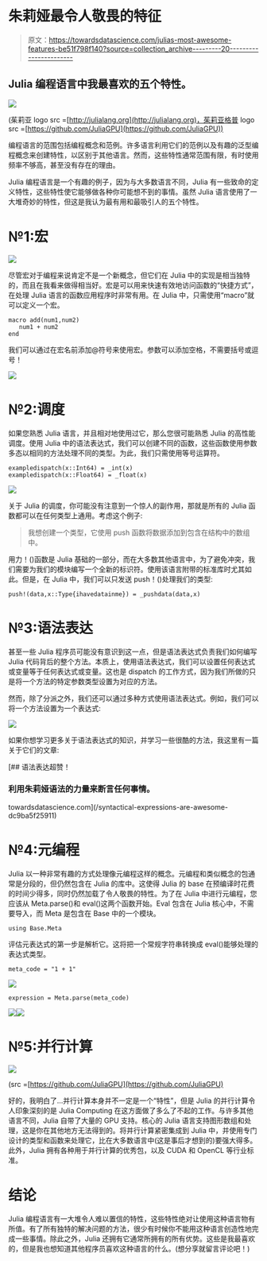 # 朱莉娅最令人敬畏的特征

> 原文：<https://towardsdatascience.com/julias-most-awesome-features-be51f798f140?source=collection_archive---------20----------------------->

## Julia 编程语言中我最喜欢的五个特性。

![](img/bc3cb9fee405bc38bd567d3d9f4bf8e1.png)

(茱莉亚 logo src =[http://julialang.org](http://julialang.org)，茱莉亚格普 logo src =[https://github.com/JuliaGPU](https://github.com/JuliaGPU))

编程语言的范围包括编程概念和范例。许多语言利用它们的范例以及有趣的泛型编程概念来创建特性，以区别于其他语言。然而，这些特性通常范围有限，有时使用频率不够高，甚至没有存在的理由。

Julia 编程语言是一个有趣的例子，因为与大多数语言不同，Julia 有一些致命的定义特性，这些特性使它能够做各种你可能想不到的事情。虽然 Julia 语言使用了一大堆奇妙的特性，但这是我认为最有用和最吸引人的五个特性。

# №1:宏

![](img/42a3e5faebeefce2d453c460e184a3b1.png)

尽管宏对于编程来说肯定不是一个新概念，但它们在 Julia 中的实现是相当独特的，而且在我看来做得相当好。宏是可以用来快速有效地访问函数的“快捷方式”，在处理 Julia 语言的函数应用程序时非常有用。在 Julia 中，只需使用“macro”就可以定义一个宏。

```
macro add(num1,num2)
   num1 + num2 
end
```

我们可以通过在宏名前添加@符号来使用宏。参数可以添加空格，不需要括号或逗号！

![](img/844c458adf53064f17295c9a6cfc0d42.png)

# №2:调度

如果您熟悉 Julia 语言，并且相对地使用过它，那么您很可能熟悉 Julia 的高性能调度。使用 Julia 中的语法表达式，我们可以创建不同的函数，这些函数使用参数多态以相同的方法处理不同的类型。为此，我们只需使用等号运算符。

```
exampledispatch(x::Int64) = _int(x)
exampledispatch(x::Float64) = _float(x)
```

![](img/65fedb9834294ea9620caa0baae826d4.png)

关于 Julia 的调度，你可能没有注意到一个惊人的副作用，那就是所有的 Julia 函数都可以在任何类型上通用。考虑这个例子:

> 我想创建一个类型，它使用 push 函数将数据添加到包含在结构中的数组中。

用力！()函数是 Julia 基础的一部分，而在大多数其他语言中，为了避免冲突，我们需要为我们的模块编写一个全新的标识符。使用该语言附带的标准库时尤其如此。但是，在 Julia 中，我们可以只发送 push！()处理我们的类型:

```
push!(data,x::Type{ihavedatainme}) = _pushdata(data,x)
```

# №3:语法表达

甚至一些 Julia 程序员可能没有意识到这一点，但是语法表达式负责我们如何编写 Julia 代码背后的整个方法。本质上，使用语法表达式，我们可以设置任何表达式或变量等于任何表达式或变量。这也是 dispatch 的工作方式，因为我们所做的只是将一个方法的特定参数类型设置为对应的方法。

然而，除了分派之外，我们还可以通过多种方式使用语法表达式。例如，我们可以将一个方法设置为一个表达式:

![](img/b4fefaa00d7bd927fca51421a24b40d4.png)

如果你想学习更多关于语法表达式的知识，并学习一些很酷的方法，我这里有一篇关于它们的文章:

[](/syntactical-expressions-are-awesome-dc9ba5f25911) [## 语法表达超赞！

### 利用朱莉娅语法的力量来断言任何事情。

towardsdatascience.com](/syntactical-expressions-are-awesome-dc9ba5f25911) 

# №4:元编程

Julia 以一种非常有趣的方式处理像元编程这样的概念。元编程和类似概念的包通常是分段的，但仍然包含在 Julia 的库中。这使得 Julia 的 base 在预编译时花费的时间少得多，同时仍然加载了令人敬畏的特性。为了在 Julia 中进行元编程，您应该从 Meta.parse()和 eval()这两个函数开始。Eval 包含在 Julia 核心中，不需要导入，而 Meta 是包含在 Base 中的一个模块。

```
using Base.Meta
```

评估元表达式的第一步是解析它。这将把一个常规字符串转换成 eval()能够处理的表达式类型。

```
meta_code = "1 + 1"
```

![](img/2fb5869a33b3de84bb6c2af603e62d09.png)

```
expression = Meta.parse(meta_code)
```

![](img/bf64dadc10466f65debfb08ba1d878e2.png)![](img/ba3f56be6e3ec6aa5f9b067a28444eb8.png)

# №5:并行计算

![](img/d3520e186a779881620d2766614dd67e.png)

(src =[https://github.com/JuliaGPU](https://github.com/JuliaGPU)

好的，我明白了…并行计算本身并不一定是一个“特性”，但是 Julia 的并行计算令人印象深刻的是 Julia Computing 在这方面做了多么了不起的工作。与许多其他语言不同，Julia 自带了大量的 GPU 支持。核心的 Julia 语言支持图形数组和处理，这是你在其他地方无法得到的。将并行计算紧密集成到 Julia 中，并使用专门设计的类型和函数来处理它，比在大多数语言中(这是事后才想到的)要强大得多。此外，Julia 拥有各种用于并行计算的优秀包，以及 CUDA 和 OpenCL 等行业标准。

# 结论

Julia 编程语言有一大堆令人难以置信的特性，这些特性绝对让使用这种语言物有所值。有了所有独特的解决问题的方法，很少有时候你不能用这种语言创造性地完成一些事情。除此之外，Julia 还拥有它通常所拥有的所有优势。这些是我最喜欢的，但是我也想知道其他程序员喜欢这种语言的什么。(想分享就留言评论吧！)